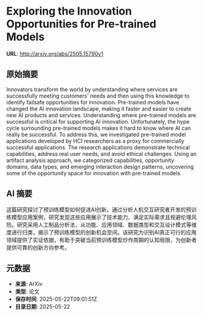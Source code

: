 # Exploring the Innovation Opportunities for Pre-trained Models

**URL**: http://arxiv.org/abs/2505.15790v1

## 原始摘要

Innovators transform the world by understanding where services are
successfully meeting customers' needs and then using this knowledge to identify
failsafe opportunities for innovation. Pre-trained models have changed the AI
innovation landscape, making it faster and easier to create new AI products and
services. Understanding where pre-trained models are successful is critical for
supporting AI innovation. Unfortunately, the hype cycle surrounding pre-trained
models makes it hard to know where AI can really be successful. To address
this, we investigated pre-trained model applications developed by HCI
researchers as a proxy for commercially successful applications. The research
applications demonstrate technical capabilities, address real user needs, and
avoid ethical challenges. Using an artifact analysis approach, we categorized
capabilities, opportunity domains, data types, and emerging interaction design
patterns, uncovering some of the opportunity space for innovation with
pre-trained models.


## AI 摘要

这篇研究探讨了预训练模型如何促进AI创新。通过分析人机交互研究者开发的预训练模型应用案例，研究发现这些应用展示了技术能力、满足实际需求且规避伦理风险。研究采用人工制品分析法，从功能、应用领域、数据类型和交互设计模式等维度进行归类，揭示了预训练模型的创新机会空间。该研究为识别AI真正可行的应用领域提供了实证依据，有助于突破当前预训练模型炒作周期的认知局限，为创新者提供可靠的创新方向参考。

## 元数据

- **来源**: ArXiv
- **类型**: 论文
- **保存时间**: 2025-05-22T09:01:51Z
- **目录日期**: 2025-05-22
